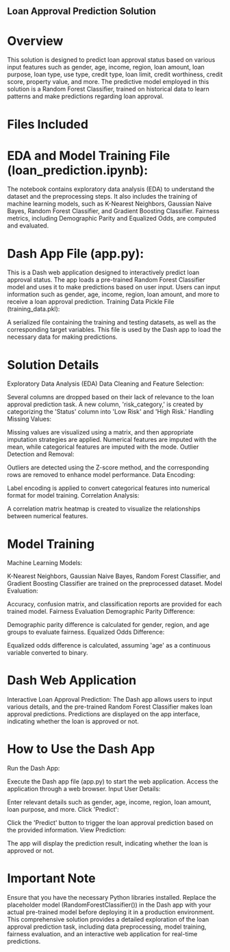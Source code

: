 ## Loan Approval Prediction Solution

# Overview

This solution is designed to predict loan approval status based on various input features such as gender, age, income, region, loan amount, loan purpose, loan type, use type, credit type, loan limit, credit worthiness, credit score, property value, and more. The predictive model employed in this solution is a Random Forest Classifier, trained on historical data to learn patterns and make predictions regarding loan approval.

# Files Included
# EDA and Model Training File (loan_prediction.ipynb):

The notebook contains exploratory data analysis (EDA) to understand the dataset and the preprocessing steps.
It also includes the training of machine learning models, such as K-Nearest Neighbors, Gaussian Naive Bayes, Random Forest Classifier, and Gradient Boosting Classifier.
Fairness metrics, including Demographic Parity and Equalized Odds, are computed and evaluated.

# Dash App File (app.py):

This is a Dash web application designed to interactively predict loan approval status.
The app loads a pre-trained Random Forest Classifier model and uses it to make predictions based on user input.
Users can input information such as gender, age, income, region, loan amount, and more to receive a loan approval prediction.
Training Data Pickle File (training_data.pkl):

A serialized file containing the training and testing datasets, as well as the corresponding target variables. This file is used by the Dash app to load the necessary data for making predictions.

# Solution Details
Exploratory Data Analysis (EDA)
Data Cleaning and Feature Selection:

Several columns are dropped based on their lack of relevance to the loan approval prediction task.
A new column, 'risk_category,' is created by categorizing the 'Status' column into 'Low Risk' and 'High Risk.'
Handling Missing Values:

Missing values are visualized using a matrix, and then appropriate imputation strategies are applied.
Numerical features are imputed with the mean, while categorical features are imputed with the mode.
Outlier Detection and Removal:

Outliers are detected using the Z-score method, and the corresponding rows are removed to enhance model performance.
Data Encoding:

Label encoding is applied to convert categorical features into numerical format for model training.
Correlation Analysis:

A correlation matrix heatmap is created to visualize the relationships between numerical features.

# Model Training
Machine Learning Models:

K-Nearest Neighbors, Gaussian Naive Bayes, Random Forest Classifier, and Gradient Boosting Classifier are trained on the preprocessed dataset.
Model Evaluation:

Accuracy, confusion matrix, and classification reports are provided for each trained model.
Fairness Evaluation
Demographic Parity Difference:

Demographic parity difference is calculated for gender, region, and age groups to evaluate fairness.
Equalized Odds Difference:

Equalized odds difference is calculated, assuming 'age' as a continuous variable converted to binary.

# Dash Web Application
Interactive Loan Approval Prediction:
The Dash app allows users to input various details, and the pre-trained Random Forest Classifier makes loan approval predictions.
Predictions are displayed on the app interface, indicating whether the loan is approved or not.

# How to Use the Dash App
Run the Dash App:

Execute the Dash app file (app.py) to start the web application.
Access the application through a web browser.
Input User Details:

Enter relevant details such as gender, age, income, region, loan amount, loan purpose, and more.
Click 'Predict':

Click the 'Predict' button to trigger the loan approval prediction based on the provided information.
View Prediction:

The app will display the prediction result, indicating whether the loan is approved or not.

# Important Note
Ensure that you have the necessary Python libraries installed. 
Replace the placeholder model (RandomForestClassifier()) in the Dash app with your actual pre-trained model before deploying it in a production environment.
This comprehensive solution provides a detailed exploration of the loan approval prediction task, including data preprocessing, model training, fairness evaluation, and an interactive web application for real-time predictions.
